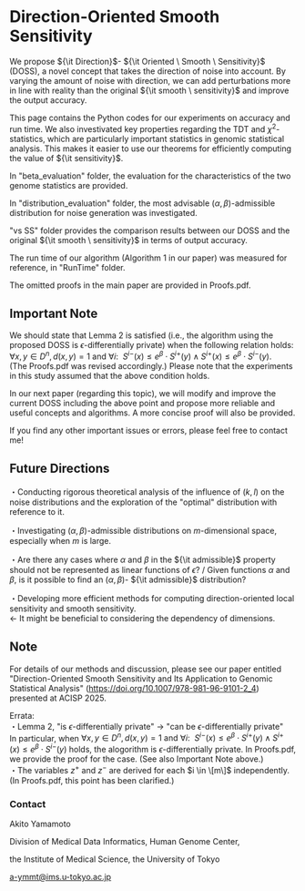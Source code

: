 # Direction-Oriented Smooth Sensitivity

We propose ${\it Direction}$- ${\it Oriented \ Smooth \ Sensitivity}$ (DOSS), a novel concept that takes the direction of noise into account. By varying the amount of noise with direction, we can add perturbations more in line with reality than the original ${\it smooth \ sensitivity}$ and improve the output accuracy.

This page contains the Python codes for our experiments on accuracy and run time. We also investivated key properties regarding the TDT and $\chi^2$-statistics, which are particularly important statistics in genomic statistical analysis. This makes it easier to use our theorems for efficiently computing the value of ${\it sensitivity}$.

In "beta_evaluation" folder, the evaluation for the characteristics of the two genome statistics are provided.

In "distribution_evaluation" folder, the most advisable $(\alpha, \beta)$-admissible distribution for noise generation was investigated.

"vs SS" folder provides the comparison results between our DOSS and the original ${\it smooth \ sensitivity}$ in terms of output accuracy.

The run time of our algorithm (Algorithm 1 in our paper) was measured for reference, in "RunTime" folder.

The omitted proofs in the main paper are provided in Proofs.pdf.

## Important Note
We should state that Lemma 2 is satisfied (i.e., the algorithm using the proposed DOSS is $\epsilon$-differentially private) when the following relation holds:  
$\forall x,y \in D^n, d(x,y)= 1 \ \mathrm{and} \ \forall i: \ \ S^{ i  -}(x) \leq e^{\beta} \cdot S^{ i  +}(y) \land S^{ i  +}(x) \leq e^{\beta} \cdot S^{ i  -}(y).$   
(The Proofs.pdf was revised accordingly.) Please note that the experiments in this study assumed that the above condition holds.

In our next paper (regarding this topic), we will modify and improve the current DOSS including the above point and propose more reliable and useful concepts and algorithms. A more concise proof will also be provided.

If you find any other important issues or errors, please feel free to contact me!

## Future Directions

・Conducting rigorous theoretical analysis of the influence of $(k,l)$ on the noise distributions and the exploration of the "optimal" distribution with reference to it.

・Investigating $(\alpha, \beta)$-admissible distributions on $m$-dimensional space, especially when $m$ is large.

・Are there any cases where $\alpha$ and $\beta$ in the ${\it admissible}$ property should not be represented as linear functions of $\epsilon$? / Given functions $\alpha$ and $\beta$, is it possible to find an $(\alpha, \beta)$- ${\it admissible}$ distribution?

・Developing more efficient methods for computing direction-oriented local sensitivity and smooth sensitivity.  
← It might be beneficial to considering the dependency of dimensions.

## Note

For details of our methods and discussion, please see our paper entitled "Direction-Oriented Smooth Sensitivity and Its Application to Genomic Statistical Analysis" (https://doi.org/10.1007/978-981-96-9101-2_4) presented at ACISP 2025. 

Errata:  
・Lemma 2, "is $\epsilon$-differentially private" → "can be $\epsilon$-differentially private"  
In particular, when $\forall x,y \in D^n, d(x,y)= 1 \ \mathrm{and} \ \forall i: \ \ S^{ i  -}(x) \leq e^{\beta} \cdot S^{ i  +}(y) \land S^{ i  +}(x) \leq e^{\beta} \cdot S^{ i  -}(y)$ holds, the alogorithm is $\epsilon$-differentially private. In Proofs.pdf, we provide the proof for the case. (See also Important Note above.)  
・The variables $z^+$ and $z^-$ are derived for each $i \in \[m\]$ independently. (In Proofs.pdf, this point has been clarified.)

### Contact
Akito Yamamoto

Division of Medical Data Informatics, Human Genome Center,

the Institute of Medical Science, the University of Tokyo

a-ymmt@ims.u-tokyo.ac.jp

